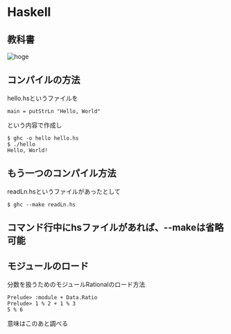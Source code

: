 Haskell
=======
## 教科書
![hoge](http://book.realworldhaskell.org/read/)

## コンパイルの方法
hello.hsというファイルを  
````
main = putStrLn "Hello, World"
````
という内容で作成し
````
$ ghc -o hello hello.hs
$ ./hello
Hello, World!
````

## もう一つのコンパイル方法
readLn.hsというファイルがあったとして
````
$ ghc --make readLn.hs
````
コマンド行中にhsファイルがあれば、--makeは省略可能
----
## モジュールのロード
分数を扱うためのモジュールRationalのロード方法
````
Prelude> :module + Data.Ratio
Prelude> 1 % 2 + 1 % 3
5 % 6
````
意味はこのあと調べる
